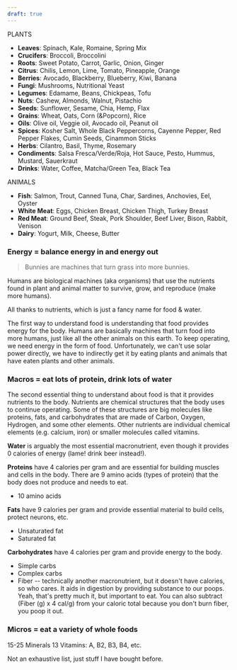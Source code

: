 ```yaml
---
draft: true
---
```


PLANTS
- **Leaves**: Spinach, Kale, Romaine, Spring Mix
- **Crucifers**: Broccoli, Broccolini
- **Roots**: Sweet Potato, Carrot, Garlic, Onion, Ginger
- **Citrus**: Chilis, Lemon, Lime, Tomato, Pineapple, Orange
- **Berries**: Avocado, Blackberry, Blueberry, Kiwi, Banana
- **Fungi**: Mushrooms, Nutritional Yeast
- **Legumes**: Edamame, Beans, Chickpeas, Tofu
- **Nuts**: Cashew, Almonds, Walnut, Pistachio
- **Seeds**: Sunflower, Sesame, Chia, Hemp, Flax
- **Grains**: Wheat, Oats, Corn (&Popcorn), Rice
- **Oils**: Olive oil, Veggie oil, Avocado oil, Peanut oil
- **Spices**: Kosher Salt, Whole Black Peppercorns, Cayenne Pepper, Red Pepper Flakes, Cumin Seeds, Cinammon Sticks
- **Herbs**: Cilantro, Basil, Thyme, Rosemary
- **Condiments**: Salsa Fresca/Verde/Roja, Hot Sauce, Pesto, Hummus, Mustard, Sauerkraut
- **Drinks**: Water, Coffee, Matcha/Green Tea, Black Tea

ANIMALS
- **Fish**: Salmon, Trout, Canned Tuna, Char, Sardines, Anchovies, Eel, Oyster
- **White Meat**: Eggs, Chicken Breast, Chicken Thigh, Turkey Breast
- **Red Meat**: Ground Beef, Steak, Pork Shoulder, Beef Liver, Bison, Rabbit, Venison
- **Dairy**: Yogurt, Milk, Cheese, Butter


### Energy = balance energy in and energy out
> Bunnies are machines that turn grass into more bunnies.

Humans are biological machines (aka organisms) that use the nutrients found in plant and animal matter to survive, grow, and reproduce (make more humans).

All thanks to nutrients, which is just a fancy name for food & water.

The first way to understand food is understanding that food provides energy for the body. Humans are basically machines that turn food into more humans, just like all the other animals on this earth. To keep operating, we need energy in the form of food. Unfortunately, we can't use solar power directly, we have to indirectly get it by eating plants and animals that have eaten plants and other animals.

### Macros = eat lots of protein, drink lots of water
The second essential thing to understand about food is that it provides nutrients to the body. Nutrients are chemical structures that the body uses to continue operating. Some of these structures are big molecules like proteins, fats, and carbohydrates that are made of Carbon, Oxygen, Hydrogen, and some other elements. Other nutrients are individual chemical elements (e.g. calcium, iron) or smaller molecules called vitamins.

**Water** is arguably the most essential macronutrient, even though it provides 0 calories of energy (lame! drink beer instead!).

**Proteins** have 4 calories per gram and are essential for building muscles and cells in the body. There are 9 amino acids (types of protein) that the body does not produce and needs to eat.
- 10 amino acids

**Fats** have 9 calories per gram and provide essential material to build cells, protect neurons, etc.
- Unsaturated fat
- Saturated fat

**Carbohydrates** have 4 calories per gram and provide energy to the body.
- Simple carbs
- Complex carbs
- Fiber -- technically another macronutrient, but it doesn't have calories, so who cares. It aids in digestion by providing substance to our poops. Yeah, that's pretty much it, but important to eat. You can also subtract (Fiber (g) x 4 cal/g) from your caloric total because you don't burn fiber, you poop it out.

### Micros = eat a variety of whole foods
15-25 Minerals
13 Vitamins: A, B2, B3, B4, etc.

Not an exhaustive list, just stuff I have bought before.

